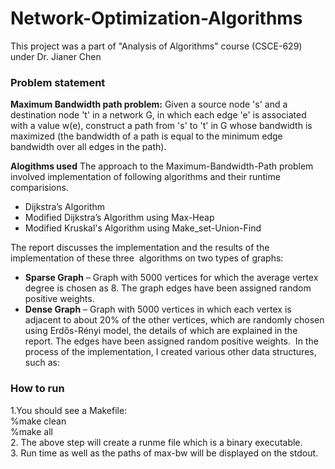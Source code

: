 # Network-Optimization-Algorithms
This project was a part of "Analysis of Algorithms" course (CSCE-629) under Dr. Jianer Chen 

### Problem statement

**Maximum Bandwidth path problem:**  Given a source node 's' and a destination
node 't' in a network G, in which each edge 'e' is associated with a value
w(e), construct a path from 's' to 't' in G whose bandwidth is maximized (the
bandwidth of a path is equal to the minimum edge bandwidth over all edges in
the path).

**Alogithms used**
The approach to the Maximum-Bandwidth-Path problem involved implementation of following algorithms and their runtime comparisions.
- Dijkstra’s Algorithm 
- Modified Dijkstra’s Algorithm using Max-Heap
- Modified Kruskal's Algorithm using Make_set-Union-Find


The report discusses the implementation and the results of the implementation of these three  algorithms on two types of graphs:  
- **Sparse Graph** – Graph with 5000 vertices for which the average vertex degree is chosen as 8. The graph edges have been assigned random positive weights.  
- **Dense Graph** – Graph with 5000 vertices in which each vertex is adjacent to about 20% of the other vertices, which are randomly chosen using Erdős-Rényi model, the details of which are explained in the report. The edges have been assigned random positive weights.  In the process of the implementation, I created various other data structures, such as:  

### How to run
1.You should see a Makefile:  
%make clean  
%make all  
2. The above step will create a runme file which is a binary executable. <br>
3. Run time as well as the paths of max-bw will be displayed on the stdout.
